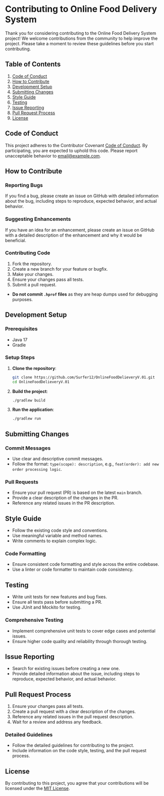 # Contributing to Online Food Delivery System

Thank you for considering contributing to the Online Food Delivery System project! We welcome contributions from the community to help improve the project. Please take a moment to review these guidelines before you start contributing.

## Table of Contents

1. [Code of Conduct](#code-of-conduct)
2. [How to Contribute](#how-to-contribute)
3. [Development Setup](#development-setup)
4. [Submitting Changes](#submitting-changes)
5. [Style Guide](#style-guide)
6. [Testing](#testing)
7. [Issue Reporting](#issue-reporting)
8. [Pull Request Process](#pull-request-process)
9. [License](#license)

## Code of Conduct

This project adheres to the Contributor Covenant [Code of Conduct](CODE_OF_CONDUCT.md). By participating, you are expected to uphold this code. Please report unacceptable behavior to [email@example.com](mailto:email@example.com).

## How to Contribute

### Reporting Bugs

If you find a bug, please create an issue on GitHub with detailed information about the bug, including steps to reproduce, expected behavior, and actual behavior.

### Suggesting Enhancements

If you have an idea for an enhancement, please create an issue on GitHub with a detailed description of the enhancement and why it would be beneficial.

### Contributing Code

1. Fork the repository.
2. Create a new branch for your feature or bugfix.
3. Make your changes.
4. Ensure your changes pass all tests.
5. Submit a pull request.
- **Do not commit `.hprof` files** as they are heap dumps used for debugging purposes.

## Development Setup

### Prerequisites

- Java 17
- Gradle

### Setup Steps

1. **Clone the repository**:
   ```sh
   git clone https://github.com/Surfer12/OnlineFoodDelieveryV.01.git
   cd OnlineFoodDelieveryV.01
   ```

2. **Build the project**:
   ```sh
   ./gradlew build
   ```

3. **Run the application**:
   ```sh
   ./gradlew run
   ```

## Submitting Changes

### Commit Messages

- Use clear and descriptive commit messages.
- Follow the format: `type(scope): description`, e.g., `feat(order): add new order processing logic`.

### Pull Requests

- Ensure your pull request (PR) is based on the latest `main` branch.
- Provide a clear description of the changes in the PR.
- Reference any related issues in the PR description.

## Style Guide

- Follow the existing code style and conventions.
- Use meaningful variable and method names.
- Write comments to explain complex logic.

### Code Formatting

- Ensure consistent code formatting and style across the entire codebase.
- Use a linter or code formatter to maintain code consistency.

## Testing

- Write unit tests for new features and bug fixes.
- Ensure all tests pass before submitting a PR.
- Use JUnit and Mockito for testing.

### Comprehensive Testing

- Implement comprehensive unit tests to cover edge cases and potential issues.
- Ensure higher code quality and reliability through thorough testing.

## Issue Reporting

- Search for existing issues before creating a new one.
- Provide detailed information about the issue, including steps to reproduce, expected behavior, and actual behavior.

## Pull Request Process

1. Ensure your changes pass all tests.
2. Create a pull request with a clear description of the changes.
3. Reference any related issues in the pull request description.
4. Wait for a review and address any feedback.

### Detailed Guidelines

- Follow the detailed guidelines for contributing to the project.
- Include information on the code style, testing, and the pull request process.

## License

By contributing to this project, you agree that your contributions will be licensed under the [MIT License](LICENSE).
